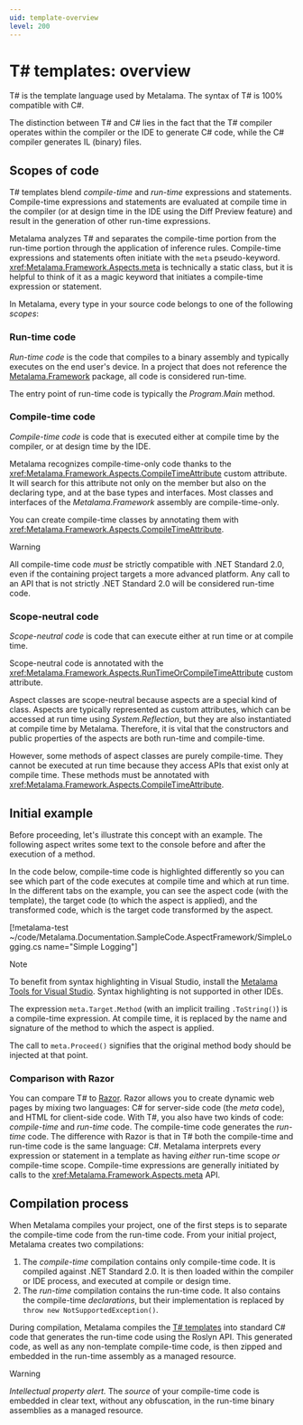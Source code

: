 ```yaml
---
uid: template-overview
level: 200
---
```


# T# templates: overview

T# is the template language used by Metalama. The syntax of T# is 100% compatible with C#.

The distinction between T# and C# lies in the fact that the T# compiler operates within the compiler or the IDE to generate C# code, while the C# compiler generates IL (binary) files.

## Scopes of code

T# templates blend _compile-time_ and _run-time_ expressions and statements. Compile-time expressions and statements are evaluated at compile time in the compiler (or at design time in the IDE using the Diff Preview feature) and result in the generation of other run-time expressions.

Metalama analyzes T# and separates the compile-time portion from the run-time portion through the application of inference rules. Compile-time expressions and statements often initiate with the `meta` pseudo-keyword. <xref:Metalama.Framework.Aspects.meta> is technically a static class, but it is helpful to think of it as a magic keyword that initiates a compile-time expression or statement.

In Metalama, every type in your source code belongs to one of the following _scopes_:

### Run-time code

_Run-time code_ is the code that compiles to a binary assembly and typically executes on the end user's device. In a project that does not reference the [Metalama.Framework](https://www.nuget.org/packages/Metalama.Framework) package, all code is considered run-time.

The entry point of run-time code is typically the _Program.Main_ method.

### Compile-time code

_Compile-time code_ is code that is executed either at compile time by the compiler, or at design time by the IDE.

Metalama recognizes compile-time-only code thanks to the <xref:Metalama.Framework.Aspects.CompileTimeAttribute> custom attribute. It will search for this attribute not only on the member but also on the declaring type, and at the base types and interfaces. Most classes and interfaces of the _Metalama.Framework_ assembly are compile-time-only.

You can create compile-time classes by annotating them with <xref:Metalama.Framework.Aspects.CompileTimeAttribute>.

> [!WARNING]
> All compile-time code _must_ be strictly compatible with .NET Standard 2.0, even if the containing project targets a more advanced platform. Any call to an API that is not strictly .NET Standard 2.0 will be considered run-time code.

### Scope-neutral code

_Scope-neutral code_ is code that can execute either at run time or at compile time.

Scope-neutral code is annotated with the <xref:Metalama.Framework.Aspects.RunTimeOrCompileTimeAttribute> custom attribute.

Aspect classes are scope-neutral because aspects are a special kind of class. Aspects are typically represented as custom attributes, which can be accessed at run time using _System.Reflection_, but they are also instantiated at compile time by Metalama. Therefore, it is vital that the constructors and public properties of the aspects are both run-time and compile-time.

However, some methods of aspect classes are purely compile-time. They cannot be executed at run time because they access APIs that exist only at compile time. These methods must be annotated with <xref:Metalama.Framework.Aspects.CompileTimeAttribute>.


## Initial example

Before proceeding, let's illustrate this concept with an example. The following aspect writes some text to the console before and after the execution of a method.

In the code below, compile-time code is highlighted <span class="metalamaClassification_CompileTime">differently</span> so you can see which part of the code executes at compile time and which at run time. In the different tabs on the example, you can see the aspect code (with the template), the target code (to which the aspect is applied), and the transformed code, which is the target code transformed by the aspect.

[!metalama-test ~/code/Metalama.Documentation.SampleCode.AspectFramework/SimpleLogging.cs name="Simple Logging"]

> [!NOTE]
> To benefit from syntax highlighting in Visual Studio, install the [Metalama Tools for Visual Studio](https://marketplace.visualstudio.com/items?itemName=PostSharpTechnologies.metalama). Syntax highlighting is not supported in other IDEs.

The expression `meta.Target.Method` (with an implicit trailing `.ToString()`) is a compile-time expression. At compile time, it is replaced by the name and signature of the method to which the aspect is applied.

The call to `meta.Proceed()` signifies that the original method body should be injected at that point.

### Comparison with Razor

You can compare T# to [Razor](https://learn.microsoft.com/aspnet/core/mvc/views/razor). Razor allows you to create dynamic web pages by mixing two languages: C# for server-side code (the _meta_ code), and HTML for client-side code. With T#, you also have two kinds of code: _compile-time_ and _run-time_ code. The compile-time code generates the _run-time_ code. The difference with Razor is that in T# both the compile-time and run-time code is the same language: C#. Metalama interprets every expression or statement in a template as having _either_ run-time scope _or_ compile-time scope. Compile-time expressions are generally initiated by calls to the <xref:Metalama.Framework.Aspects.meta> API.


## Compilation process

When Metalama compiles your project, one of the first steps is to separate the compile-time code from the run-time code. From your initial project, Metalama creates two compilations:

1. The _compile-time_ compilation contains only compile-time code. It is compiled against .NET Standard 2.0. It is then loaded within the compiler or IDE process, and executed at compile or design time.
2. The _run-time_ compilation contains the run-time code. It also contains the compile-time _declarations_, but their implementation is replaced by `throw new NotSupportedException()`.

During compilation, Metalama compiles the [T# templates](xref:templates) into standard C# code that generates the run-time code using the Roslyn API. This generated code, as well as any non-template compile-time code, is then zipped and embedded in the run-time assembly as a managed resource.

> [!WARNING]
> *Intellectual property alert.* The _source_ of your compile-time code is embedded in clear text, without any obfuscation, in the run-time binary assemblies as a managed resource.

